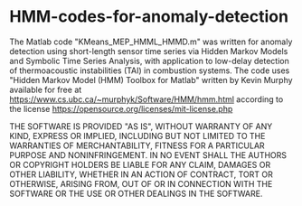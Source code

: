 # HMM-codes-for-anomaly-detection
The Matlab code "KMeans_MEP_HMML_HMMD.m" was written for anomaly detection using short-length sensor time series via Hidden Markov Models and Symbolic Time Series Analysis, with application to low-delay detection of thermoacoustic instabilities (TAI) in combustion systems.
The code uses "Hidden Markov Model (HMM) Toolbox for Matlab" written by Kevin Murphy available for free at https://www.cs.ubc.ca/~murphyk/Software/HMM/hmm.html according to the license  https://opensource.org/licenses/mit-license.php

THE SOFTWARE IS PROVIDED "AS IS", WITHOUT WARRANTY OF ANY KIND, EXPRESS OR IMPLIED, INCLUDING BUT NOT LIMITED TO THE WARRANTIES OF MERCHANTABILITY, FITNESS FOR A PARTICULAR PURPOSE AND NONINFRINGEMENT. IN NO EVENT SHALL THE AUTHORS OR COPYRIGHT HOLDERS BE LIABLE FOR ANY CLAIM, DAMAGES OR OTHER LIABILITY, WHETHER IN AN ACTION OF CONTRACT, TORT OR OTHERWISE, ARISING FROM, OUT OF OR IN CONNECTION WITH THE SOFTWARE OR THE USE OR OTHER DEALINGS IN THE SOFTWARE.
